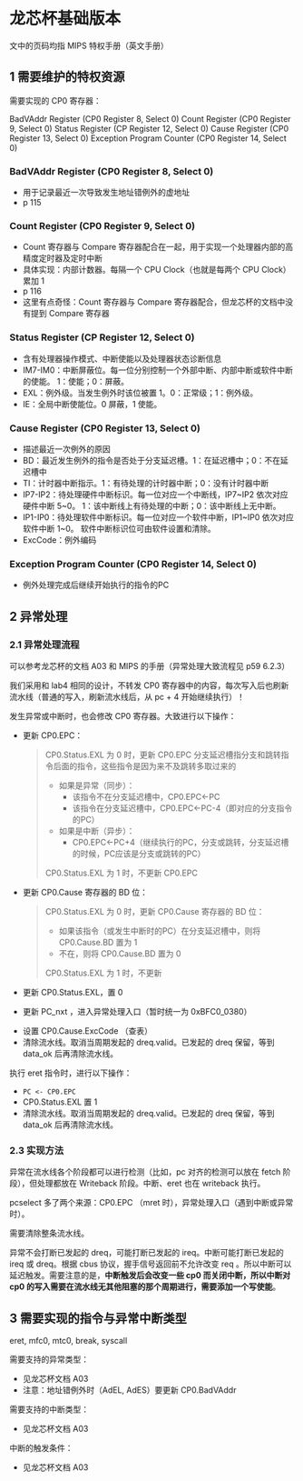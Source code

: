 # 龙芯杯基础版本

文中的页码均指 MIPS 特权手册（英文手册）

## 1 需要维护的特权资源

需要实现的 CP0 寄存器：

BadVAddr Register (CP0 Register 8, Select 0)
Count Register (CP0 Register 9, Select 0)
Status Register (CP Register 12, Select 0)
Cause Register (CP0 Register 13, Select 0)
Exception Program Counter (CP0 Register 14, Select 0)

### BadVAddr Register (CP0 Register 8, Select 0)

- 用于记录最近一次导致发生地址错例外的虚地址
- p 115

### Count Register (CP0 Register 9, Select 0)

- Count 寄存器与 Compare 寄存器配合在一起，用于实现一个处理器内部的高精度定时器及定时中断
- 具体实现：内部计数器。每隔一个 CPU Clock（也就是每两个 CPU Clock）累加 1
- p 116
- 这里有点奇怪：Count 寄存器与 Compare 寄存器配合，但龙芯杯的文档中没有提到 Compare 寄存器

### Status Register (CP Register 12, Select 0)

- 含有处理器操作模式、中断使能以及处理器状态诊断信息
- IM7-IM0：中断屏蔽位。每一位分别控制一个外部中断、内部中断或软件中断的使能。 1：使能；0：屏蔽。
- EXL：例外级。当发生例外时该位被置 1。0：正常级；1：例外级。
- IE：全局中断使能位。0 屏蔽，1 使能。

### Cause Register (CP0 Register 13, Select 0)

- 描述最近一次例外的原因
- BD：最近发生例外的指令是否处于分支延迟槽。1：在延迟槽中；0：不在延迟槽中
- TI：计时器中断指示。1：有待处理的计时器中断；0：没有计时器中断
- IP7-IP2：待处理硬件中断标识。每一位对应一个中断线，IP7~IP2 依次对应硬件中断 5~0。 
    1：该中断线上有待处理的中断；0：该中断线上无中断。
- IP1-IP0：待处理软件中断标识。每一位对应一个软件中断，IP1~IP0 依次对应软件中断 1~0。
    软件中断标识位可由软件设置和清除。
- ExcCode：例外编码

### Exception Program Counter (CP0 Register 14, Select 0)

- 例外处理完成后继续开始执行的指令的PC

## 2 异常处理

### 2.1 异常处理流程

可以参考龙芯杯的文档 A03 和 MIPS 的手册（异常处理大致流程见 p59 6.2.3）

我们采用和 lab4 相同的设计，不转发 CP0 寄存器中的内容，每次写入后也刷新流水线（普通的写入，刷新流水线后，从 pc + 4 开始继续执行）！



发生异常或中断时，也会修改 CP0 寄存器。大致进行以下操作：

- 更新 CP0.EPC：

    > CP0.Status.EXL 为 0 时，更新 CP0.EPC
    > 分支延迟槽指分支和跳转指令后面的指令，这些指令是因为来不及跳转多取过来的
    >
    > - 如果是异常（同步）：
    >     - 该指令不在分支延迟槽中，CP0.EPC←PC
    >     - 该指令在分支延迟槽中，CP0.EPC←PC-4（即对应的分支指令的PC）
    > - 如果是中断（异步）：
    >     - CP0.EPC←PC+4（继续执行的PC，分支或跳转，分支延迟槽的时候，PC应该是分支或跳转的PC）
    >
    > CP0.Status.EXL 为 1 时，不更新 CP0.EPC

- 更新 CP0.Cause 寄存器的 BD 位：

    > CP0.Status.EXL 为 0 时，更新 CP0.Cause 寄存器的 BD 位：
    >
    > - 如果该指令（或发生中断时的PC）在分支延迟槽中，则将 CP0.Cause.BD 置为 1
    > - 不在，则将 CP0.Cause.BD 置为 0
    >
    > CP0.Status.EXL 为 1 时，不更新
    
- 更新 CP0.Status.EXL，置 0

- 更新 PC_nxt ，进入异常处理入口（暂时统一为 0xBFC0_0380）

* 设置 CP0.Cause.ExcCode （查表）
* 清除流水线。取消当周期发起的 dreq.valid。已发起的 dreq 保留，等到 data_ok 后再清除流水线。



执行 eret 指令时，进行以下操作：

* `PC <- CP0.EPC`
* CP0.Status.EXL 置 1
* 清除流水线。取消当周期发起的 dreq.valid。已发起的 dreq 保留，等到 data_ok 后再清除流水线。

### 2.3 实现方法

异常在流水线各个阶段都可以进行检测（比如，pc 对齐的检测可以放在 fetch 阶段），但处理都放在 Writeback 阶段。中断、eret 也在 writeback 执行。

pcselect 多了两个来源：CP0.EPC （mret 时），异常处理入口（遇到中断或异常时）。

需要清除整条流水线。

异常不会打断已发起的 dreq，可能打断已发起的 ireq。中断可能打断已发起的 ireq 或 dreq。根据 cbus 协议，握手信号返回前不允许改变 req 。所以中断可以延迟触发。需要注意的是，**中断触发后会改变一些 cp0 而关闭中断，所以中断对 cp0 的写入需要在流水线无其他阻塞的那个周期进行，需要添加一个写使能**。

## 3 需要实现的指令与异常中断类型

eret, mfc0, mtc0, break, syscall

需要支持的异常类型：

* 见龙芯杯文档 A03
* 注意：地址错例外时（AdEL, AdES）要更新 CP0.BadVAddr

需要支持的中断类型：

* 见龙芯杯文档 A03

中断的触发条件：

* 见龙芯杯文档 A03

